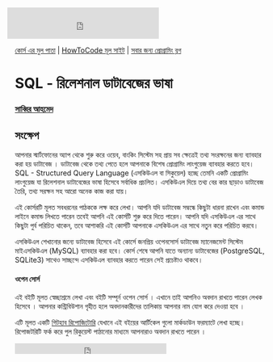 <iframe src="https://www.facebook.com/plugins/likebox.php?href=https%3A%2F%2Fwww.facebook.com%2Fhowtocode.com.bd&amp;width&amp;height=62&amp;colorscheme=light&amp;show_faces=false&amp;header=false&amp;stream=false&amp;show_border=false&amp;appId=353725671441956" scrolling="no" frameborder="0" style="border:none; overflow:hidden; height:62px; margin-left:-15px;" allowTransparency="true"></iframe>

[কোর্স এর মুল পাতা](http://sql.howtocode.com.bd/) | [HowToCode মূল সাইট](http://www.howtocode.com.bd/) | [সবার জন্য প্রোগ্রামিং ব্লগ](http://blog.howtocode.com.bd/)

# SQL - রিলেশনাল ডাটাবেজের ভাষা

### [সাব্বির আহমেদ](https://twitter.com/alreadysabbir)

## সংক্ষেপ
  আপনার স্মার্টফোনের অ্যাপ থেকে শুরু করে ওয়েব, বাংকিং সিস্টেম ‌সহ প্রায় সব ক্ষেত্রেই তথ্য সংরক্ষনের জন্য ব্যাবহার করা হয় ডাটাবেজ । ডাটাবেজ থেকে তথ্য পেতে হলে আপনাকে বিশেষ প্রোগ্রামিং লাংগুয়েজ ব্যাবহার করতে হবে। SQL - Structured Query Language (এসকিউএল বা সিকুয়েল) হচ্ছে তেমনি একটি প্রোগ্রামিং লাংগুয়েজ যা রিলেশনাল ডাটাবেজের ভাষা হিসেবে সর্বাধিক প্রচলিত। এসকিউএল দিয়ে  তথ্য বের কার ছাড়াও ডাটাবেজ তৈরি, তথ্য সরক্ষন সহ আরো অনেক কাজ করা যায়।
  
  এই কোর্সরটি মূলত সবধরনের পাঠককে লক্ষ করে লেখা। আপনি যদি ডাটাবেজ সম্বন্ধে কিছুটা ধারনা রাখেন এবং কমান্ড লাইনে কমান্ড লিখতে পারেন তবেই আপনি এই কোর্সটি শুরু করে দিতে পারেন। আপনি যদি এসকিউএল এর সাথে কিছুটা পুর্ব পরিচিত থাকেন, তবে আশাকরি এই কোর্সটি আপনাকে এসকিউএল এর সাথে নতুন করে পরিচিত করবে।
  
  এসকিউএল শেখানোর জন্যে ডাটাবেজ হিসেবে এই কোর্সে জনপ্রিয় ওপেনসোর্স ডাটাবেজ ম্যানেজমেন্ট সিস্টেম মাইএসকিউএল (MySQL) ব্যাবহার করা হবে। কোর্স শেষে আপনি যাতে অন্যান্য ডাটাবেজের (PostgreSQL, SQLite3) সাথেও সাচ্ছন্দে এসকিউএল ব্যাবহার করতে পারেন সেই প্রচেষ্টাও থাকবে।
 

#### ওপেন সোর্স

এই বইটি মূলত স্বেচ্ছাশ্রমে লেখা এবং বইটি সম্পূর্ন ওপেন সোর্স । এখানে তাই আপনিও অবদান রাখতে পারেন লেখক হিসেবে । আপনার কন্ট্রিবিউশান গৃহীত হলে অবদানকারীদের তালিকায় আপনার নাম যোগ করে দেওয়া হবে ।

এটি মূলত একটি [গিটহাব রিপোজিটোরি](https://github.com/howtocode-com-bd/sql.howtocode.com.bd) যেখানে এই বইয়ের আর্টিকেল গুলো মার্কডাউন ফরম্যাটে লেখা হচ্ছে। রিপোজটরিটি ফর্ক করে পুল রিকুয়েস্ট পাঠানোর মাধ্যমে আপনারাও অবদান রাখতে পারেন ।

<iframe src="https://www.facebook.com/plugins/like.php?href=http%3A%2F%2Fsql.howtocode.com.bd&amp;width&amp;layout=button_count&amp;action=like&amp;show_faces=false&amp;share=true&amp;height=21&amp;appId=353725671441956" scrolling="no" frameborder="0" style="border:none; overflow:hidden; height:21px;" allowTransparency="true"></iframe>
